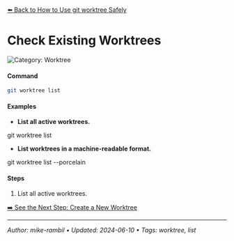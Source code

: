 [⬅️ Back to How to Use git worktree Safely](./how-to-use-git-worktree-safely.md)

# Check Existing Worktrees


![Category: Worktree](https://img.shields.io/badge/Category-Worktree-blue)

#### Command
```sh
git worktree list
```

#### Examples
- **List all active worktrees.**

git worktree list
- **List worktrees in a machine-readable format.**

git worktree list --porcelain


#### Steps
1. List all active worktrees.


[➡️ See the Next Step: Create a New Worktree](./create-a-new-worktree.md)

---

_Author: mike-rambil • Updated: 2024-06-10 • Tags: worktree, list_
